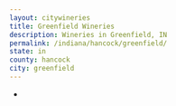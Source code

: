 ```yaml
---
layout: citywineries
title: Greenfield Wineries
description: Wineries in Greenfield, IN
permalink: /indiana/hancock/greenfield/
state: in
county: hancock
city: greenfield
---
```

-
